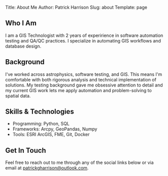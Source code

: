 Title: About Me
Author: Patrick Harrison
Slug: about
Template: page


## Who I Am
I am a GIS Technologist with 2 years of experirience in software automation testing and QA/QC practices.
I specialize in automating GIS workflows and database design.

## Background
I've worked across astrophysics, software testing, and GIS.
This means I'm comfortable with both rigorous analysis and technical implementation of solutions.
My testing background gave me obsessive attention to detail and my current GIS work lets me apply automation and problem-solving to spatial data.

## Skills & Technologies
- Programming: Python, SQL
- Frameworks: Arcpy, GeoPandas, Numpy
- Tools: ESRI ArcGIS, FME, Git, Docker

## Get In Touch
Feel free to reach out to me through any of the social links below or via email at [patrickgharrison@outlook.com](mailto:patrickgharrison@outlook.com).
